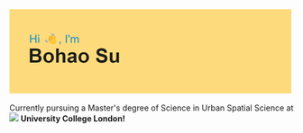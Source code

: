 <img src="header.png" width="500" />


Currently pursuing a Master's degree of Science in Urban Spatial Science at <img src="https://i0.wp.com/www.interdisciplinaryitaly.org/wp-content/uploads/2016/01/ucl-logo.png" width="30"/> <b>University College London!



<!--
**BohaoSuCC/BohaoSuCC** is a ✨ _special_ ✨ repository because its `README.md` (this file) appears on your GitHub profile.

Here are some ideas to get you started:




- 🔭 I’m currently working on ...
- 🌱 I’m currently learning ...
- 👯 I’m looking to collaborate on ...
- 🤔 I’m looking for help with ...
- 💬 Ask me about ...
- 📫 How to reach me: ...
- 😄 Pronouns: ...
- ⚡ Fun fact: ...
-->
